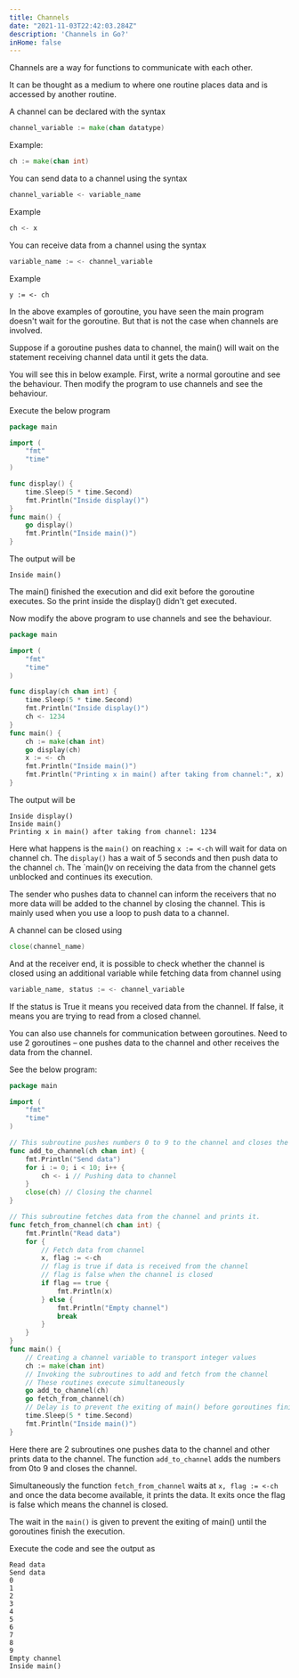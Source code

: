```yaml
---
title: Channels
date: "2021-11-03T22:42:03.284Z"
description: 'Channels in Go?'
inHome: false
---
```


Channels are a way for functions to communicate with each other.

It can be thought as a medium to where one routine places data and is accessed by another routine.

A channel can be declared with the syntax

```go
channel_variable := make(chan datatype)
```

Example:

```go
ch := make(chan int)
```

You can send data to a channel using the syntax

```go
channel_variable <- variable_name
```

Example

```go
ch <- x
```

You can receive data from a channel using the syntax

```go
variable_name := <- channel_variable
```

Example

```
y := <- ch
```

In the above examples of goroutine, you have seen the main program doesn't wait for the goroutine. But that is not the case when channels are involved.

Suppose if a goroutine pushes data to channel, the main() will wait on the statement receiving channel data until it gets the data.

You will see this in below example. First, write a normal goroutine and see the behaviour. Then modify the program to use channels and see the behaviour.

Execute the below program

```go
package main

import (
	"fmt"
	"time"
)

func display() {
	time.Sleep(5 * time.Second)
	fmt.Println("Inside display()")
}
func main() {
	go display()
	fmt.Println("Inside main()")
}
```

The output will be

```
Inside main()
```

The main() finished the execution and did exit before the goroutine executes. So the print inside the display() didn't get executed.

Now modify the above program to use channels and see the behaviour.

```go
package main

import (
	"fmt"
	"time"
)

func display(ch chan int) {
	time.Sleep(5 * time.Second)
	fmt.Println("Inside display()")
	ch <- 1234
}
func main() {
	ch := make(chan int)
	go display(ch)
	x := <- ch
	fmt.Println("Inside main()")
	fmt.Println("Printing x in main() after taking from channel:", x)
}
```

The output will be

```
Inside display()
Inside main()
Printing x in main() after taking from channel: 1234
```

Here what happens is the `main()` on reaching `x := <-ch` will wait for data on channel ch. The `display()` has a wait of 5 seconds and then push data to the channel `ch`. The `main()v on receiving the data from the channel gets unblocked and continues its execution.

The sender who pushes data to channel can inform the receivers that no more data will be added to the channel by closing the channel. This is mainly used when you use a loop to push data to a channel. 

A channel can be closed using

```go
close(channel_name)
```

And at the receiver end, it is possible to check whether the channel is closed using an additional variable while fetching data from channel using

```go
variable_name, status := <- channel_variable
```

If the status is True it means you received data from the channel. If false, it means you are trying to read from a closed channel.

You can also use channels for communication between goroutines. Need to use 2 goroutines – one pushes data to the channel and other receives the
data from the channel. 

See the below program:

```go
package main

import (
	"fmt"
	"time"
)

// This subroutine pushes numbers 0 to 9 to the channel and closes the channel
func add_to_channel(ch chan int) {
	fmt.Println("Send data")
	for i := 0; i < 10; i++ {
		ch <- i // Pushing data to channel
	}
	close(ch) // Closing the channel
}

// This subroutine fetches data from the channel and prints it.
func fetch_from_channel(ch chan int) {
	fmt.Println("Read data")
	for {
		// Fetch data from channel
		x, flag := <-ch
		// flag is true if data is received from the channel
		// flag is false when the channel is closed
		if flag == true {
			fmt.Println(x)
		} else {
			fmt.Println("Empty channel")
			break
		}
	}
}
func main() {
	// Creating a channel variable to transport integer values
	ch := make(chan int)
	// Invoking the subroutines to add and fetch from the channel
	// These routines execute simultaneously
	go add_to_channel(ch)
	go fetch_from_channel(ch)
	// Delay is to prevent the exiting of main() before goroutines finish
	time.Sleep(5 * time.Second)
	fmt.Println("Inside main()")
}
```

Here there are 2 subroutines one pushes data to the channel and other prints data to the channel. The function `add_to_channel` adds the numbers from 0to 9 and closes the channel. 

Simultaneously the function `fetch_from_channel` waits at `x, flag := <-ch` and once the data become available, it prints the data. It exits once the flag is false which means the channel is closed.

The wait in the `main()` is given to prevent the exiting of main() until the goroutines finish the execution.

Execute the code and see the output as

```
Read data
Send data
0
1
2
3
4
5
6
7
8
9
Empty channel
Inside main()
```